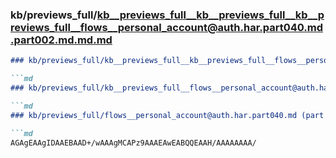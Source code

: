 ### kb/previews_full/kb__previews_full__kb__previews_full__kb__previews_full__flows__personal_account@auth.har.part040.md.part002.md.md.md

```md
### kb/previews_full/kb__previews_full__kb__previews_full__flows__personal_account@auth.har.part040.md.part002.md.md

```md
### kb/previews_full/kb__previews_full__flows__personal_account@auth.har.part040.md.part002.md

```md
### kb/previews_full/flows__personal_account@auth.har.part040.md (part 002)

```md
AGAgEAAgIDAAEBAAD+/wAAAgMCAPz9AAAEAwEABQQEAAH/AAAAAAAA/
```

```

```

```

```
